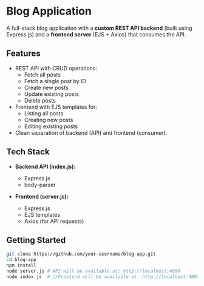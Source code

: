# Blog Application  

A full-stack blog application with a **custom REST API backend** (built using Express.js) and a **frontend server** (EJS + Axios) that consumes the API.  

## Features  

* REST API with CRUD operations:  
  - Fetch all posts  
  - Fetch a single post by ID  
  - Create new posts  
  - Update existing posts  
  - Delete posts  
* Frontend with EJS templates for:  
  - Listing all posts  
  - Creating new posts  
  - Editing existing posts  
* Clean separation of backend (API) and frontend (consumer).  

## Tech Stack  

* **Backend API (index.js):**  
  - Express.js  
  - body-parser  

* **Frontend (server.js):**  
  - Express.js  
  - EJS templates  
  - Axios (for API requests)
 
## Getting Started  

```bash
git clone https://github.com/your-username/blog-app.git
cd blog-app
npm install
node server.js # API will be available at: http://localhost:4000 
node index.js  # //Frontend will be available at: http://localhost:3000
```

